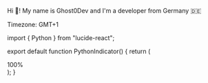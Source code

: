 Hi 👋! My name is Ghost0Dev and I'm a developer from Germany 🇩🇪

Timezone: GMT+1

import { Python } from "lucide-react";

export default function PythonIndicator() {
  return (
    <div className="flex items-center space-x-2 p-2 bg-gray-900 text-white rounded-xl shadow-lg">
      <Python size={24} />
      <span className="text-xl font-bold">100%</span>
    </div>
  );
}







